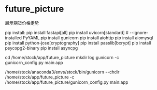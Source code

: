 # future_picture
展示期货价格走势

pip install:
pip install fastapi[all]
pip install uvicorn[standard]   # --ignore-installed PyYAML
pip install gunicorn
pip install aiohttp
pip install aiomysql
pip install python-jose[cryptography]
pip install passlib[bcrypt]
pip install psycopg2-binary
pip install asyncpg


cd /home/stock/app/future_picture
mkdir log
gunicorn -c gunicorn_config.py main:app

/home/stock/anaconda3/envs/stock/bin/gunicorn --chdir /home/stock/app/future_picture -c /home/stock/app/future_picture/gunicorn_config.py  main:app
